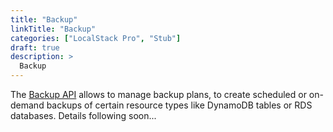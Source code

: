 ```yaml
---
title: "Backup"
linkTitle: "Backup"
categories: ["LocalStack Pro", "Stub"]
draft: true
description: >
  Backup
---
```


The [Backup API](https://docs.aws.amazon.com/aws-backup/) allows to manage backup plans, to create scheduled or on-demand backups of certain resource types like DynamoDB tables or RDS databases. Details following soon...

